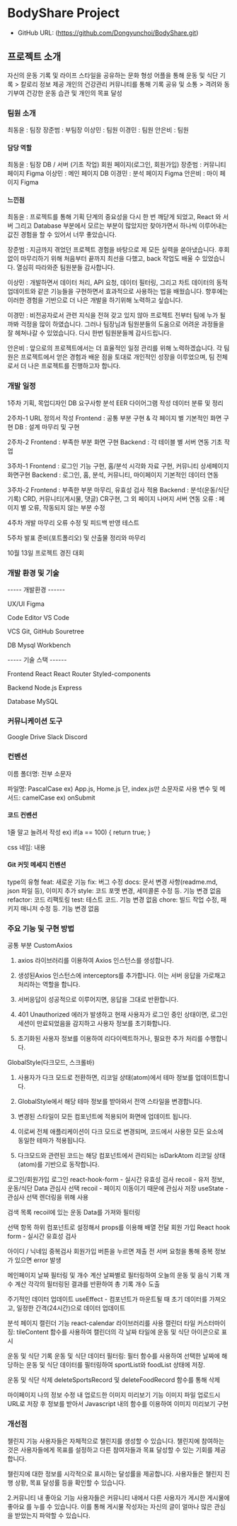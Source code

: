 # BodyShare Project
* GitHub URL: (https://github.com/Dongyunchoi/BodyShare.git)

## 프로젝트 소개
자신의 운동 기록 및 라이프 스타일을 공유하는 문화 형성
어플을 통해 운동 및 식단 기록 > 칼로리 정보 제공
개인의 건강관리
커뮤니티를 통해 기록 공유 및 소통 > 격려와 동기부여
건강한 운동 습관 및 개인의 목표 달성

### 팀원 소개
최동윤 : 팀장
장준범 : 부팀장
이상민 : 팀원
이경민 : 팀원
안은비 : 팀원

#### 담당 역할
최동윤 : 팀장 DB / 서버 (기초 작업) 회원 페이지(로그인, 회원가입)
장준범 : 커뮤니티 페이지 Figma
이상민 : 메인 페이지 DB
이경민 : 분석 페이지 Figma
안은비 : 마이 페이지 Figma

#### 느낀점
최동윤 : 프로젝트를 통해 기획 단계의 중요성을 다시 한 번 깨닫게 되었고,  React 와 서버 그리고 Database 부분에서 모르는 부분이 많았지만 찾아가면서 하나씩 이루어내는 값진 경험을 할 수 있어서 너무 좋았습니다.

장준범 : 지금까지 겪었던 프로젝트 경험을 바탕으로 제 모든 실력을 쏟아냈습니다.
후회없이 마무리하기 위해 처음부터 끝까지 최선을 다했고, back 작업도 배울 수 있었습니다. 열심히 따라와준 팀원분들 감사합니다.

이상민 : 개발하면서 데이터 처리, API 요청, 데이터 필터링, 그리고 차트 데이터의 동적 업데이트와 같은 기능들을 구현하면서 효과적으로 사용하는 법을 배웠습니다. 향후에는 이러한 경험을 기반으로 더 나은 개발을 하기위해 노력하고 싶습니다.

이경민 : 비전공자로서 관련 지식을 전혀 갖고 있지 않아 프로젝트 전부터 팀에 누가 될까봐 걱정을 많이 하였습니다. 그러나 팀장님과 팀원분들의 도움으로 어려운 과정들을 잘 헤쳐나갈 수 있었습니다.
다시 한번 팀원분들께
감사드립니다. 

안은비 : 앞으로의 프로젝트에서는 더 효율적인 일정 관리를 위해 노력하겠습니다.
각 팀원은 프로젝트에서 얻은 경험과 배운 점을 토대로 개인적인 성장을 이루었으며, 
팀 전체로서 더 나은 프로젝트를 진행하고자 합니다.

### 개발 일정
1주차
기획, 목업디자인
DB 요구사항 분석
EER 다이어그램 작성
데이터 분류 및 정리

2주차-1
URL 정의서 작성
Frontend : 공통 부분 구현 & 각 페이지 별 기본적인 
화면 구현
DB : 설계 마무리 및 구현

2주차-2
Frontend : 부족한 부분 화면 구현
Backend : 각 테이블 별 서버 연동 기초 작업

3주차-1
Frontend : 로그인 기능 구현, 홈/분석 시각화 자료 구현, 커뮤니티 상세페이지 화면구현
Backend : 로그인, 홈, 분석, 커뮤니티, 마이페이지 기본적인 
데이터 연동

3주차-2
Frontend : 부족한 부분 마무리, 유효성 검사 적용
Backend : 분석(운동/식단기록) CRD, 커뮤니티(게시물, 댓글) CR구현, 그 외 페이지 나머지 서버 연동
오류 : 페이지 별 오류, 작동되지 않는 부분 수정

4주차
개발 마무리
오류 수정 및 피드백 반영
테스트

5주차
발표 준비(포트폴리오) 및 산출물 정리와 마무리

10월 13일
프로젝트 경진 대회

### 개발 환경 및 기술
----- 개발환경 ------

UX/UI
Figma

Code Editor
VS Code

VCS
Git, GitHub
Souretree

DB
Mysql Workbench



----- 기술 스택 ------

Frontend 
React
React Router
Styled-components

Backend
Node.js
Express

Database
MySQL

### 커뮤니케이션 도구
Google Drive
Slack
Discord

### 컨벤션

이름
폴더명: 전부 소문자

파일명: PascalCase
ex) App.js, Home.js
단, index.js만 소문자로 사용
변수 및 메서드: camelCase
ex) onSubmit


#### 코드 컨벤션
1줄 말고 늘려서 작성
ex) if(a == 100) {
  return true;
}

css
네임: 내용

#### Git 커밋 메세지 컨벤션
type의 유형
feat: 새로운 기능
fix: 버그 수정
docs: 문서 변경 사항(readme.md, json 파일 등), 이미지 추가
style: 코드 포맷 변경, 세미콜론 수정 등. 기능 변경 없음
refactor: 코드 리팩토링
test: 테스트 코드. 기능 변경 없음
chore: 빌드 작업 수정, 패키지 매니저 수정 등. 기능 변경 없음


### 주요 기능 및 구현 방법
공통 부분
CustomAxios
 1. axios 라이브러리를 이용하여 Axios 인스턴스를 생성합니다.

 2. 생성된Axios 인스턴스에 interceptors를 추가합니다. 
이는 서버 응답을 가로채고 처리하는 역할을 합니다.

 3. 서버응답이 성공적으로 이루어지면, 응답을 그대로 반환합니다.

 4. 401 Unauthorized 에러가 발생하고 현재 사용자가 
로그인 중인 상태이면, 로그인 세션이 만료되었음을 감지하고 
사용자 정보를 초기화합니다.

 5. 초기화된 사용자 정보를 이용하여 리다이렉트하거나, 
필요한 추가 처리를 수행합니다.

GlobalStyle(다크모드, 스크롤바)
  1. 사용자가 다크 모드로 전환하면,
리코일 상태(atom)에서 테마 정보를 업데이트합니다.

  2. GlobalStyle에서 해당 테마 정보를 받아와서
전역 스타일을 변경합니다.

 3. 변경된 스타일이 모든 컴포넌트에 적용되어 
화면에 업데이트 됩니다.

 4. 이로써 전체 애플리케이션이 다크 모드로 변경되며, 
코드에서 사용한 모든 요소에 동일한 테마가 적용됩니다.

 5. 다크모드와 관련된 코드는 해당 컴포넌트에서 관리되는 
    isDarkAtom 리코일 상태(atom)를 기반으로 동작합니다.

로그인/회원가입
로그인 
react-hook-form - 실시간 유효성 검사
recoil - 유저 정보, 운동/식단 Data
관심사 선택
recoil - 페이지 이동이기 때문에 관심사 저장
useState - 관심사 선택 렌더링을 위해 사용

검색 목록 
recoil에 있는 운동 Data를 가져와 필터링

선택 항목
하위 컴포넌트로 설정해서 props를 이용해 배열 전달
회원 가입
React hook form - 실시간 유효성 검사

아이디 / 닉네임 중복검사
회원가입 버튼을 누르면 제출 전 서버 요청을 통해
중복 정보가 있으면 error 발생

메인페이지
날짜 필터링 및 개수 계산
날짜별로 필터링하여 오늘의 운동 및 음식 기록 개수 계산
각각의 필터링된 결과를 반환하여 총 기록 개수 도출

주기적인 데이터 업데이트
useEffect - 컴포넌트가 마운트될 때 초기 데이터를 가져오고, 일정한 간격(24시간)으로 데이터 업데이트

분석 페이지
캘린더 기능
react-calendar 라이브러리를 사용
캘린더 타일 커스터마이징:
tileContent 함수를 사용하여 캘린더의 
각 날짜 타일에 운동 및 식단 아이콘으로 표시

운동 및 식단 기록
운동 및 식단 데이터 필터링:
필터 함수를 사용하여 선택한 날짜에 해당하는 운동 및 식단
데이터를 필터링하여 sportList와 foodList 상태에 저장.

운동 및 식단 삭제
deleteSportsRecord 및 deleteFoodRecord 
함수를 통해 삭제

마이페이지
나의 정보 수정 내 업로드한 이미지 미리보기 기능
이미지 파일 업로드시 URL로 저장 후 정보를 받아서 Javascript 내의 함수를 이용하여 이미지 미리보기 구현

### 개선점
챌린지 기능
사용자들은 자체적으로 챌린지를 생성할 수 있습니다. 챌린지에 참여하는 것은 사용자들에게 목표를 설정하고 다른 참여자들과 목표 달성할 수 있는 기회를 제공합니다.

챌린지에 대한 정보를 시각적으로 표시하는 달성률을 제공합니다. 사용자들은 챌린지 진행 상황, 목표 달성률 등을 확인할 수 있습니다.

2.커뮤니티 내 좋아요 기능
사용자들은 커뮤니티 내에서 다른 사용자가 게시한 게시물에 좋아요      를 누를 수 있습니다. 이를 통해 게시물 작성자는 자신의 글이 얼마나 많은 
관심을 받았는지 파악할 수 있습니다.









